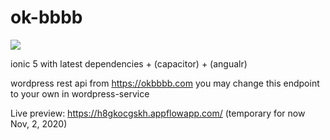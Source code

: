 # ok-bbbb

<img src="https://okbbbb.com/wp-content/uploads/2020/10/okbbbb-green.png" />

ionic 5 with latest dependencies + (capacitor) + (angualr)

wordpress rest api from https://okbbbb.com
you may change this endpoint to your own in wordpress-service

Live preview: https://h8gkocgskh.appflowapp.com/ (temporary for now Nov, 2, 2020)
